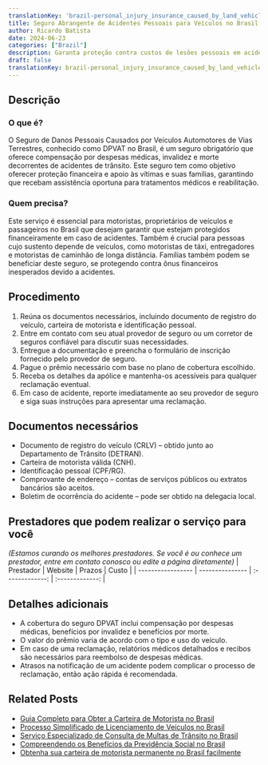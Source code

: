 ```yaml
---
translationKey: 'brazil-personal_injury_insurance_caused_by_land_vehicles'
title: Seguro Abrangente de Acidentes Pessoais para Veículos no Brasil
author: Ricardo Batista
date: 2024-06-23
categories: ["Brazil"]
description: Garanta proteção contra custos de lesões pessoais em acidentes de veículos no Brasil com nosso serviço de seguro otimizado.
draft: false
translationKey: brazil-personal_injury_insurance_caused_by_land_vehicles
---
```


## Descrição
### O que é?
O Seguro de Danos Pessoais Causados por Veículos Automotores de Vias Terrestres, conhecido como DPVAT no Brasil, é um seguro obrigatório que oferece compensação por despesas médicas, invalidez e morte decorrentes de acidentes de trânsito. Este seguro tem como objetivo oferecer proteção financeira e apoio às vítimas e suas famílias, garantindo que recebam assistência oportuna para tratamentos médicos e reabilitação.

### Quem precisa?
Este serviço é essencial para motoristas, proprietários de veículos e passageiros no Brasil que desejam garantir que estejam protegidos financeiramente em caso de acidentes. Também é crucial para pessoas cujo sustento depende de veículos, como motoristas de táxi, entregadores e motoristas de caminhão de longa distância. Famílias também podem se beneficiar deste seguro, se protegendo contra ônus financeiros inesperados devido a acidentes.

## Procedimento

1. Reúna os documentos necessários, incluindo documento de registro do veículo, carteira de motorista e identificação pessoal.
2. Entre em contato com seu atual provedor de seguro ou um corretor de seguros confiável para discutir suas necessidades.
3. Entregue a documentação e preencha o formulário de inscrição fornecido pelo provedor de seguro.
4. Pague o prêmio necessário com base no plano de cobertura escolhido.
5. Receba os detalhes da apólice e mantenha-os acessíveis para qualquer reclamação eventual.
6. Em caso de acidente, reporte imediatamente ao seu provedor de seguro e siga suas instruções para apresentar uma reclamação.

## Documentos necessários

- Documento de registro do veículo (CRLV) – obtido junto ao Departamento de Trânsito (DETRAN).
- Carteira de motorista válida (CNH).
- Identificação pessoal (CPF/RG).
- Comprovante de endereço – contas de serviços públicos ou extratos bancários são aceitos.
- Boletim de ocorrência do acidente – pode ser obtido na delegacia local.

## Prestadores que podem realizar o serviço para você
_(Estamos curando os melhores prestadores. Se você é ou conhece um prestador, entre em contato conosco ou edite a página diretamente)_
| Prestador         |     Website     |     Prazos     |       Custo     |
| ----------------- | --------------- |  :-------------: | :-------------: |

## Detalhes adicionais

- A cobertura do seguro DPVAT inclui compensação por despesas médicas, benefícios por invalidez e benefícios por morte.
- O valor do prêmio varia de acordo com o tipo e uso do veículo.
- Em caso de uma reclamação, relatórios médicos detalhados e recibos são necessários para reembolso de despesas médicas.
- Atrasos na notificação de um acidente podem complicar o processo de reclamação, então ação rápida é recomendada.
## Related Posts

- [Guia Completo para Obter a Carteira de Motorista no Brasil](https://tramitit.com/portuguese/guides/brazil/carteira_de_motorista/)
- [Processo Simplificado de Licenciamento de Veículos no Brasil](https://tramitit.com/portuguese/guides/brazil/licenciamento_de_veículo/)
- [Serviço Especializado de Consulta de Multas de Trânsito no Brasil](https://tramitit.com/portuguese/guides/brazil/consulta_de_multas/)
- [Compreendendo os Benefícios da Previdência Social no Brasil](https://tramitit.com/portuguese/guides/brazil/previdência_social/)
- [Obtenha sua carteira de motorista permanente no Brasil facilmente](https://tramitit.com/portuguese/guides/brazil/cnh_definitiva/)